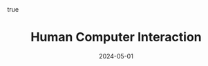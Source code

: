 ---
title: Human Computer Interaction
summary: Casual tutor & marker for the course COMP3511/9511 Human Computer Interaction at UNSW. Conducting tutorial, lab and consultation sessions within the course. Click for course handbook.
date: 2024-05-01
#date_end: 2024-12-15
external_link: https://www.handbook.unsw.edu.au/undergraduate/courses/2024/COMP3511
math: true
tags:
  - HCI
# image:
#   caption: 'Embed rich media such as videos and LaTeX math'
---